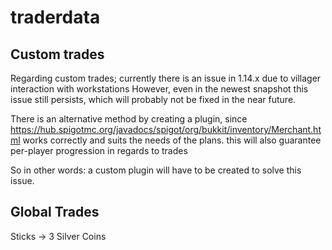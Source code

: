 # traderdata

## Custom trades

Regarding custom trades; currently there is an issue in 1.14.x due to villager
interaction with workstations However, even in the newest snapshot this issue
still persists, which will probably not be fixed in the near future.

There is an alternative method by creating a plugin, since
<https://hub.spigotmc.org/javadocs/spigot/org/bukkit/inventory/Merchant.html>
works correctly and suits the needs of the plans. this will also guarantee
per-player progression in regards to trades

So in other words: a custom plugin will have to be created to solve this issue.

## Global Trades

Sticks -> 3 Silver Coins
